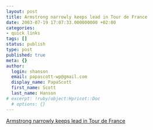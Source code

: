 ```yaml
---
layout: post
title: Armstrong narrowly keeps lead in Tour de France
date: 2003-07-19 17:07:33.000000000 +02:00
categories:
- quick links
tags: []
status: publish
type: post
published: true
meta: {}
author:
  login: shanson
  email: papascott-wp@gmail.com
  display_name: PapaScott
  first_name: Scott
  last_name: Hanson
# excerpt: !ruby/object:Hpricot::Doc
  # options: {}
---
```

<p><a title="Ullrich now just 15 seconds behind" href="http://www.sfgate.com/cgi-bin/article.cgi?f=/news/archive/2003/07/19/sports1117EDT0348.DTL">Armstrong narrowly keeps lead in Tour de France</a></p>
